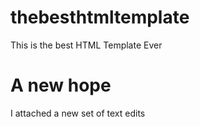 # thebesthtmltemplate
This is the best HTML Template Ever

# A new hope
I attached a new set of text edits 
